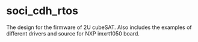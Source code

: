 # soci_cdh_rtos

The design for the firmware of 2U cubeSAT. Also includes the examples of different drivers and source for NXP imxrt1050 board.
